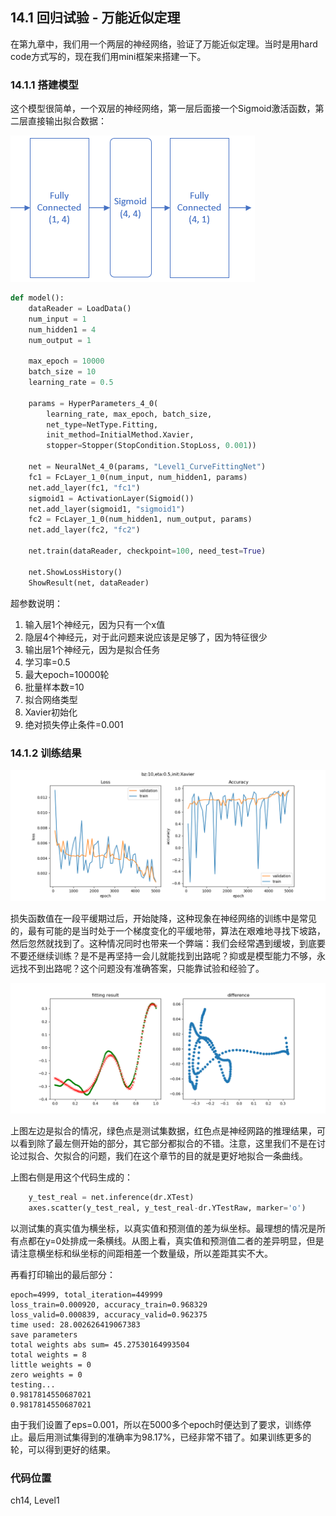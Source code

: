 <!--Copyright © Microsoft Corporation. All rights reserved.
  适用于[License](https://github.com/Microsoft/ai-edu/blob/master/LICENSE.md)版权许可-->

## 14.1 回归试验 - 万能近似定理

在第九章中，我们用一个两层的神经网络，验证了万能近似定理。当时是用hard code方式写的，现在我们用mini框架来搭建一下。

### 14.1.1 搭建模型

这个模型很简单，一个双层的神经网络，第一层后面接一个Sigmoid激活函数，第二层直接输出拟合数据：

<img src="../Images/14/ch09_net.png" />

```Python
def model():
    dataReader = LoadData()
    num_input = 1
    num_hidden1 = 4
    num_output = 1

    max_epoch = 10000
    batch_size = 10
    learning_rate = 0.5

    params = HyperParameters_4_0(
        learning_rate, max_epoch, batch_size,
        net_type=NetType.Fitting,
        init_method=InitialMethod.Xavier,
        stopper=Stopper(StopCondition.StopLoss, 0.001))

    net = NeuralNet_4_0(params, "Level1_CurveFittingNet")
    fc1 = FcLayer_1_0(num_input, num_hidden1, params)
    net.add_layer(fc1, "fc1")
    sigmoid1 = ActivationLayer(Sigmoid())
    net.add_layer(sigmoid1, "sigmoid1")
    fc2 = FcLayer_1_0(num_hidden1, num_output, params)
    net.add_layer(fc2, "fc2")

    net.train(dataReader, checkpoint=100, need_test=True)

    net.ShowLossHistory()
    ShowResult(net, dataReader)
```

超参数说明：

1. 输入层1个神经元，因为只有一个x值
2. 隐层4个神经元，对于此问题来说应该是足够了，因为特征很少
3. 输出层1个神经元，因为是拟合任务
4. 学习率=0.5
5. 最大epoch=10000轮
6. 批量样本数=10
7. 拟合网络类型
8. Xavier初始化
9. 绝对损失停止条件=0.001

### 14.1.2 训练结果

<img src="../Images/14/ch09_loss.png" />

损失函数值在一段平缓期过后，开始陡降，这种现象在神经网络的训练中是常见的，最有可能的是当时处于一个梯度变化的平缓地带，算法在艰难地寻找下坡路，然后忽然就找到了。这种情况同时也带来一个弊端：我们会经常遇到缓坡，到底要不要还继续训练？是不是再坚持一会儿就能找到出路呢？抑或是模型能力不够，永远找不到出路呢？这个问题没有准确答案，只能靠试验和经验了。

<img src="../Images/14/ch09_result.png" />

上图左边是拟合的情况，绿色点是测试集数据，红色点是神经网路的推理结果，可以看到除了最左侧开始的部分，其它部分都拟合的不错。注意，这里我们不是在讨论过拟合、欠拟合的问题，我们在这个章节的目的就是更好地拟合一条曲线。

上图右侧是用这个代码生成的：

```Python
    y_test_real = net.inference(dr.XTest)
    axes.scatter(y_test_real, y_test_real-dr.YTestRaw, marker='o')
```

以测试集的真实值为横坐标，以真实值和预测值的差为纵坐标。最理想的情况是所有点都在y=0处排成一条横线。从图上看，真实值和预测值二者的差异明显，但是请注意横坐标和纵坐标的间距相差一个数量级，所以差距其实不大。

再看打印输出的最后部分：

```
epoch=4999, total_iteration=449999
loss_train=0.000920, accuracy_train=0.968329
loss_valid=0.000839, accuracy_valid=0.962375
time used: 28.002626419067383
save parameters
total weights abs sum= 45.27530164993504
total weights = 8
little weights = 0
zero weights = 0
testing...
0.9817814550687021
0.9817814550687021
```

由于我们设置了eps=0.001，所以在5000多个epoch时便达到了要求，训练停止。最后用测试集得到的准确率为98.17%，已经非常不错了。如果训练更多的轮，可以得到更好的结果。

### 代码位置

ch14, Level1
